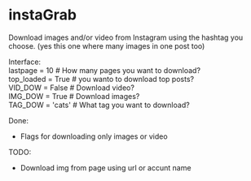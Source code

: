 # instaGrab
Download images and/or video from Instagram using the hashtag you choose. (yes this one where many images in one post too)

Interface:  
lastpage = 10       # How many pages you want to download?  
top_loaded = True   # you wanto to download top posts?  
VID_DOW = False     # Download video?  
IMG_DOW = True      # Download images?  
TAG_DOW = 'cats'    # What tag you want to download?  

Done: 
- Flags for downloading only images or video  

TODO:   
- Download img from page using url or accunt name   
